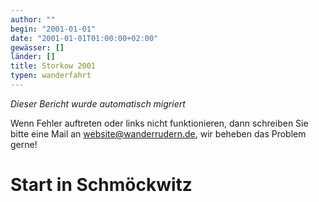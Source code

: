 ```yaml
---
author: ""
begin: "2001-01-01"
date: "2001-01-01T01:00:00+02:00"
gewässer: []
länder: []
title: Storkow 2001
typen: wanderfahrt
---
```



*Dieser Bericht wurde automatisch migriert*

Wenn Fehler auftreten oder links nicht funktionieren, dann schreiben Sie bitte eine Mail an website@wanderrudern.de, wir beheben das Problem gerne!



# Start in Schmöckwitz


